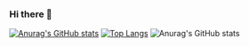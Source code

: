 ### Hi there 👋
[![Anurag's GitHub stats](https://github-readme-stats.vercel.app/api?username=vitordevlopes)](https://github.com/anuraghazra/github-readme-stats)
[![Top Langs](https://github-readme-stats.vercel.app/api/top-langs/?username=vitordevlopes)](https://github.com/anuraghazra/github-readme-stats)
![Anurag's GitHub stats](https://github-readme-stats.vercel.app/api?username=anuraghazra&show_icons=true&theme=radical )


<!--
**vitordevlopes/vitordevlopes** is a ✨ _special_ ✨ repository because its `README.md` (this file) appears on your GitHub profile.

Here are some ideas to get you started:

- 🔭 I’m currently working on ...
- 🌱 I’m currently learning ...
- 👯 I’m looking to collaborate on ...
- 🤔 I’m looking for help with ...
- 💬 Ask me about ...
- 📫 How to reach me: ...
- 😄 Pronouns: ...
- ⚡ Fun fact: ...
-->
